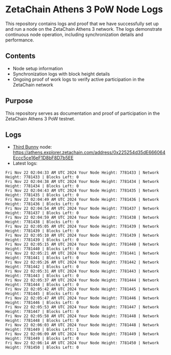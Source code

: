 # ZetaChain Athens 3 PoW Node Logs
This repository contains logs and proof that we have successfully set up and run a node on the ZetaChain Athens 3 network. The logs demonstrate continuous node operation, including synchronization details and performance.

## Contents
- Node setup information
- Synchronization logs with block height details
- Ongoing proof of work logs to verify active participation in the ZetaChain network

## Purpose
This repository serves as documentation and proof of participation in the ZetaChain Athens 3 PoW testnet.

## Logs

- [Third Bunny](https://thirdbunny.xyz/) node: https://athens.explorer.zetachain.com/address/0x225254d35dE666064Eccc5ce16eF1D8bF8D7b5EE
- Latest logs:
```
Fri Nov 22 02:04:33 AM UTC 2024 Your Node Height: 7781433 | Network Height: 7781433 | Blocks Left: 0
Fri Nov 22 02:04:38 AM UTC 2024 Your Node Height: 7781434 | Network Height: 7781434 | Blocks Left: 0
Fri Nov 22 02:04:43 AM UTC 2024 Your Node Height: 7781435 | Network Height: 7781435 | Blocks Left: 0
Fri Nov 22 02:04:49 AM UTC 2024 Your Node Height: 7781436 | Network Height: 7781436 | Blocks Left: 0
Fri Nov 22 02:04:54 AM UTC 2024 Your Node Height: 7781437 | Network Height: 7781437 | Blocks Left: 0
Fri Nov 22 02:04:59 AM UTC 2024 Your Node Height: 7781438 | Network Height: 7781438 | Blocks Left: 0
Fri Nov 22 02:05:05 AM UTC 2024 Your Node Height: 7781439 | Network Height: 7781439 | Blocks Left: 0
Fri Nov 22 02:05:10 AM UTC 2024 Your Node Height: 7781439 | Network Height: 7781439 | Blocks Left: 0
Fri Nov 22 02:05:15 AM UTC 2024 Your Node Height: 7781440 | Network Height: 7781440 | Blocks Left: 0
Fri Nov 22 02:05:21 AM UTC 2024 Your Node Height: 7781441 | Network Height: 7781441 | Blocks Left: 0
Fri Nov 22 02:05:26 AM UTC 2024 Your Node Height: 7781442 | Network Height: 7781442 | Blocks Left: 0
Fri Nov 22 02:05:31 AM UTC 2024 Your Node Height: 7781443 | Network Height: 7781443 | Blocks Left: 0
Fri Nov 22 02:05:37 AM UTC 2024 Your Node Height: 7781444 | Network Height: 7781444 | Blocks Left: 0
Fri Nov 22 02:05:42 AM UTC 2024 Your Node Height: 7781445 | Network Height: 7781445 | Blocks Left: 0
Fri Nov 22 02:05:47 AM UTC 2024 Your Node Height: 7781446 | Network Height: 7781446 | Blocks Left: 0
Fri Nov 22 02:05:53 AM UTC 2024 Your Node Height: 7781447 | Network Height: 7781447 | Blocks Left: 0
Fri Nov 22 02:05:58 AM UTC 2024 Your Node Height: 7781448 | Network Height: 7781448 | Blocks Left: 0
Fri Nov 22 02:06:03 AM UTC 2024 Your Node Height: 7781448 | Network Height: 7781449 | Blocks Left: 1
Fri Nov 22 02:06:09 AM UTC 2024 Your Node Height: 7781449 | Network Height: 7781449 | Blocks Left: 0
Fri Nov 22 02:06:14 AM UTC 2024 Your Node Height: 7781450 | Network Height: 7781450 | Blocks Left: 0
```
